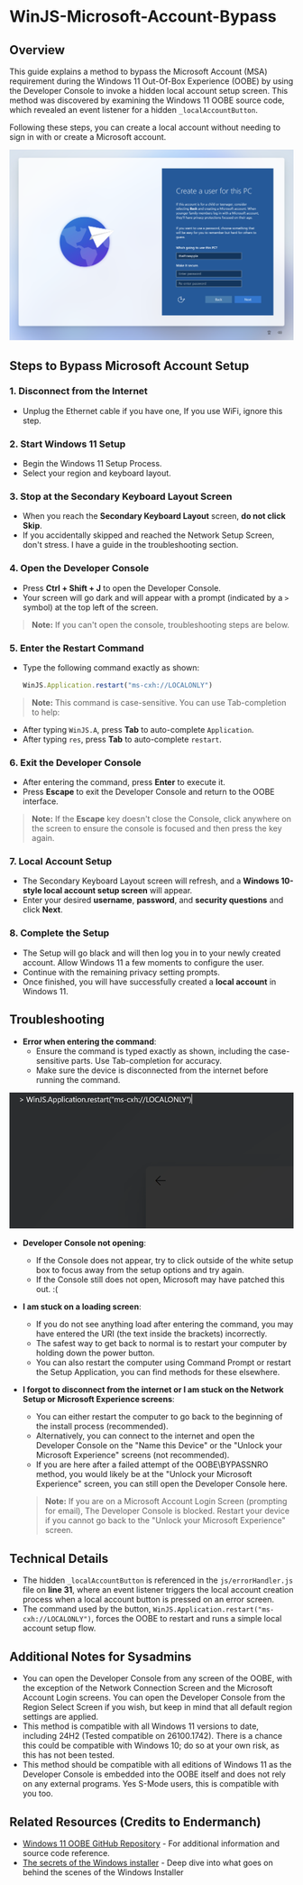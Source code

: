 # WinJS-Microsoft-Account-Bypass

## **Overview**

This guide explains a method to bypass the Microsoft Account (MSA) requirement during the Windows 11 Out-Of-Box Experience (OOBE) by using the Developer Console to invoke a hidden local account setup screen. This method was discovered by examining the Windows 11 OOBE source code, which revealed an event listener for a hidden `_localAccountButton`.

Following these steps, you can create a local account without needing to sign in with or create a Microsoft account.

![Local Account Setup Screen](./images/LocalAccount.png)

## **Steps to Bypass Microsoft Account Setup**

### 1. Disconnect from the Internet
   - Unplug the Ethernet cable if you have one, If you use WiFi, ignore this step.

### 2. Start Windows 11 Setup
   - Begin the Windows 11 Setup Process.
   - Select your region and keyboard layout.

### 3. Stop at the Secondary Keyboard Layout Screen
   - When you reach the **Secondary Keyboard Layout** screen, **do not click Skip**.
   - If you accidentally skipped and reached the Network Setup Screen, don't stress. I have a guide in the troubleshooting section.</a>

### 4. Open the Developer Console
   - Press **Ctrl + Shift + J** to open the Developer Console.
   - Your screen will go dark and will appear with a prompt (indicated by a `>` symbol) at the top left of the screen.
   > **Note:** If you can't open the console, troubleshooting steps are below.

### 5. Enter the Restart Command
   - Type the following command exactly as shown:
     ```javascript
     WinJS.Application.restart("ms-cxh://LOCALONLY")
     ```
> **Note:** This command is case-sensitive. You can use Tab-completion to help:

   - After typing `WinJS.A`, press **Tab** to auto-complete `Application`.
   - After typing `res`, press **Tab** to auto-complete `restart`.

### 6. Exit the Developer Console
   - After entering the command, press **Enter** to execute it.
   - Press **Escape** to exit the Developer Console and return to the OOBE interface.
   > **Note:** If the **Escape** key doesn't close the Console, click anywhere on the screen to ensure the console is focused and then press the key again.

### 7. Local Account Setup
   - The Secondary Keyboard Layout screen will refresh, and a **Windows 10-style local account setup screen** will appear.
   - Enter your desired **username**, **password**, and **security questions** and click **Next**.

### 8. Complete the Setup
   - The Setup will go black and will then log you in to your newly created account. Allow Windows 11 a few moments to configure the user.
   - Continue with the remaining privacy setting prompts.
   - Once finished, you will have successfully created a **local account** in Windows 11.

## **Troubleshooting**

- **Error when entering the command**:
   - Ensure the command is typed exactly as shown, including the case-sensitive parts. Use Tab-completion for accuracy.
   - Make sure the device is disconnected from the internet before running the command.
 
![Developer Console Prompt](./images/DeveloperConsole.png)

- **Developer Console not opening**:
   - If the Console does not appear, try to click outside of the white setup box to focus away from the setup options and try again.
   - If the Console still does not open, Microsoft may have patched this out. :(

- **I am stuck on a loading screen**:
   - If you do not see anything load after entering the command, you may have entered the URI (the text inside the brackets) incorrectly.
   - The safest way to get back to normal is to restart your computer by holding down the power button.
   - You can also restart the computer using Command Prompt or restart the Setup Application, you can find methods for these elsewhere.

- **I forgot to disconnect from the internet or I am stuck on the Network Setup or Microsoft Experience screens**:
   - You can either restart the computer to go back to the beginning of the install process (recommended).
   - Alternatively, you can connect to the internet and open the Developer Console on the "Name this Device" or the "Unlock your Microsoft Experience" screens (not recommended).
   - If you are here after a failed attempt of the OOBE\BYPASSNRO method, you would likely be at the "Unlock your Microsoft Experience" screen, you can still open the Developer Console here.
   > **Note:** If you are on a Microsoft Account Login Screen (prompting for email), The Developer Console is blocked. Restart your device if you cannot go back to the "Unlock your Microsoft Experience" screen.

## **Technical Details**
- The hidden `_localAccountButton` is referenced in the `js/errorHandler.js` file on **line 31**, where an event listener triggers the local account creation process when a local account button is pressed on an error screen.
- The command used by the button, `WinJS.Application.restart("ms-cxh://LOCALONLY")`, forces the OOBE to restart and runs a simple local account setup flow.

## **Additional Notes for Sysadmins**
- You can open the Developer Console from any screen of the OOBE, with the exception of the Network Connection Screen and the Microsoft Account Login screens. You can open the Developer Console from the Region Select Screen if you wish, but keep in mind that all default region settings are applied.
- This method is compatible with all Windows 11 versions to date, including 24H2 (Tested compatible on 26100.1742). There is a chance this could be compatible with Windows 10; do so at your own risk, as this has not been tested.
- This method should be compatible with all editions of Windows 11 as the Developer Console is embedded into the OOBE itself and does not rely on any external programs. Yes S-Mode users, this is compatible with you too.

## **Related Resources (Credits to Endermanch)**

- [Windows 11 OOBE GitHub Repository](https://github.com/Endermanch/Windows11OOBE) - For additional information and source code reference.
- [The secrets of the Windows installer](https://www.youtube.com/watch?v=tKtmzLpZ3RQ) - Deep dive into what goes on behind the scenes of the Windows Installer

